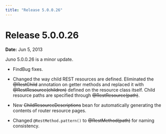 ```yaml
---
title: "Release 5.0.0.26"
---
```


# Release 5.0.0.26

**Date:** Jun 5, 2013

Juno 5.0.0.26 is a minor update.

- FindBug fixes.

- Changed the way child REST resources are defined.
  Eliminated the ~~@RestChild~~ annotation on getter methods and replaced it with ~~@RestResource(children)~~ defined on the
  resource class itself.
  Child resource paths are specified through ~~@RestResource(path)~~.

- New ~~ChildResourceDescriptions~~ bean for automatically generating the contents of router resource pages.

- Changed `@RestMethod.pattern()` to ~~@RestMethod(path)~~ for naming consistency.